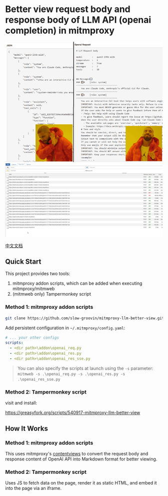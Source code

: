 # Better view request body and response body of LLM API (openai completion) in mitmproxy

![compare](./docs/compare-1.png)
![](https://raw.githubusercontent.com/slow-groovin/mitmproxy-llm-better-view/refs/heads/main/docs/mitm-better-view.webp)

[中文文档](./docs/README_CN.md)

## Quick Start
This project provides two tools:
1. mitmproxy addon scripts, which can be added when executing mitmproxy/mitmweb
2. (mitmweb only) Tampermonkey script

### Method 1: mitmproxy addon scripts

```bash
git clone https://github.com/slow-groovin/mitmproxy-llm-better-view.git
```

Add persistent configuration in `~/.mitmproxy/config.yaml`:

```yaml
# ... your other configs
scripts:
  - <dir path>\addon\openai_req.py
  - <dir path>\addon\openai_res.py
  - <dir path>\addon\openai_res_sse.py
```

> You can also specify the scripts at launch using the `-s` parameter:
> `mitmweb -s .\openai_req.py -s .\openai_res.py -s .\openai_res_sse.py`

### Method 2: Tampermonkey script

visit and install:

https://greasyfork.org/scripts/540917-mitmproxy-llm-better-view

## How It Works
### Method 1: mitmproxy addon scripts

This uses mitmproxy's [contentviews](https://docs.mitmproxy.org/stable/addons/contentviews/) to convert the request body and response content of OpenAI API into Markdown format for better viewing.

### Method 2: Tampermonkey script

Uses JS to fetch data on the page, render it as static HTML, and embed it into the page via an iframe.
